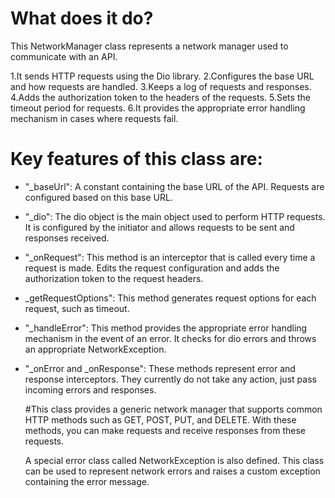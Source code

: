 # What does it do?
This NetworkManager class represents a network manager used to communicate with an API.

1.It sends HTTP requests using the Dio library.
2.Configures the base URL and how requests are handled.
3.Keeps a log of requests and responses.
4.Adds the authorization token to the headers of the requests.
5.Sets the timeout period for requests.
6.It provides the appropriate error handling mechanism in cases where requests fail.

# Key features of this class are:

- "_baseUrl": A constant containing the base URL of the API. Requests are configured based on this base URL.
- "_dio": The dio object is the main object used to perform HTTP requests. It is configured by the initiator and allows requests to be sent and responses received.
- "_onRequest": This method is an interceptor that is called every time a request is made. Edits the request configuration and adds the authorization token to the request headers.
- _getRequestOptions": This method generates request options for each request, such as timeout.
- "_handleError": This method provides the appropriate error handling mechanism in the event of an error. It checks for dio errors and throws an appropriate NetworkException.
- "_onError and _onResponse": These methods represent error and response interceptors. They currently do not take any action, just pass incoming errors and responses.

  #This class provides a generic network manager that supports common HTTP methods such as GET, POST, PUT, and DELETE. With these methods, you can make requests and receive responses from these requests.

  A special error class called NetworkException is also defined. This class can be used to represent network errors and raises a custom exception containing the error message.
